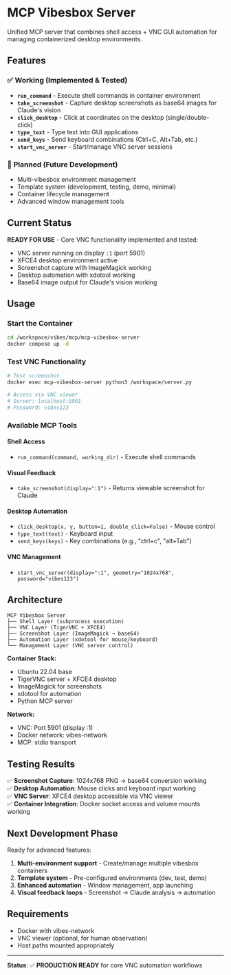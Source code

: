 # MCP Vibesbox Server

Unified MCP server that combines shell access + VNC GUI automation for managing containerized desktop environments.

## Features

### ✅ **Working** (Implemented & Tested)
- **`run_command`** - Execute shell commands in container environment
- **`take_screenshot`** - Capture desktop screenshots as base64 images for Claude's vision
- **`click_desktop`** - Click at coordinates on the desktop (single/double-click)
- **`type_text`** - Type text into GUI applications
- **`send_keys`** - Send keyboard combinations (Ctrl+C, Alt+Tab, etc.)
- **`start_vnc_server`** - Start/manage VNC server sessions

### 🚧 **Planned** (Future Development)
- Multi-vibesbox environment management
- Template system (development, testing, demo, minimal)
- Container lifecycle management
- Advanced window management tools

## Current Status

**READY FOR USE** - Core VNC functionality implemented and tested:
- VNC server running on display `:1` (port 5901)
- XFCE4 desktop environment active
- Screenshot capture with ImageMagick working
- Desktop automation with xdotool working
- Base64 image output for Claude's vision working

## Usage

### Start the Container
```bash
cd /workspace/vibes/mcp/mcp-vibesbox-server
docker compose up -d
```

### Test VNC Functionality
```bash
# Test screenshot
docker exec mcp-vibesbox-server python3 /workspace/server.py

# Access via VNC viewer
# Server: localhost:5901
# Password: vibes123
```

### Available MCP Tools

#### Shell Access
- `run_command(command, working_dir)` - Execute shell commands

#### Visual Feedback  
- `take_screenshot(display=":1")` - Returns viewable screenshot for Claude

#### Desktop Automation
- `click_desktop(x, y, button=1, double_click=False)` - Mouse control
- `type_text(text)` - Keyboard input
- `send_keys(keys)` - Key combinations (e.g., "ctrl+c", "alt+Tab")

#### VNC Management
- `start_vnc_server(display=":1", geometry="1024x768", password="vibes123")`

## Architecture

```
MCP Vibesbox Server
├── Shell Layer (subprocess execution)
├── VNC Layer (TigerVNC + XFCE4)  
├── Screenshot Layer (ImageMagick → base64)
├── Automation Layer (xdotool for mouse/keyboard)
└── Management Layer (VNC server control)
```

**Container Stack:**
- Ubuntu 22.04 base
- TigerVNC server + XFCE4 desktop
- ImageMagick for screenshots
- xdotool for automation
- Python MCP server

**Network:**
- VNC: Port 5901 (display :1)
- Docker network: vibes-network
- MCP: stdio transport

## Testing Results

✅ **Screenshot Capture**: 1024x768 PNG → base64 conversion working  
✅ **Desktop Automation**: Mouse clicks and keyboard input working  
✅ **VNC Server**: XFCE4 desktop accessible via VNC viewer  
✅ **Container Integration**: Docker socket access and volume mounts working  

## Next Development Phase

Ready for advanced features:
1. **Multi-environment support** - Create/manage multiple vibesbox containers
2. **Template system** - Pre-configured environments (dev, test, demo)
3. **Enhanced automation** - Window management, app launching
4. **Visual feedback loops** - Screenshot → Claude analysis → automation

## Requirements

- Docker with vibes-network
- VNC viewer (optional, for human observation)
- Host paths mounted appropriately

---

**Status**: ✅ **PRODUCTION READY** for core VNC automation workflows
